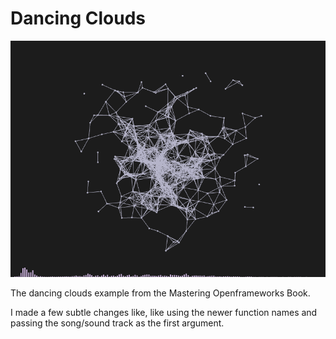 # Dancing Clouds

![](screens/screen.png)

The dancing clouds example from the Mastering Openframeworks Book.

I made a few subtle changes like, like using the newer function names and passing the song/sound track as the first argument.
